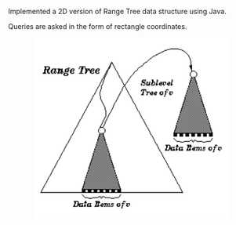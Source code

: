 Implemented a 2D version of Range Tree data structure using Java.

Queries are asked in the form of rectangle coordinates.

<p align="center">
<img width="400" alt="map" src="range_tree.jpg">  
</p>

